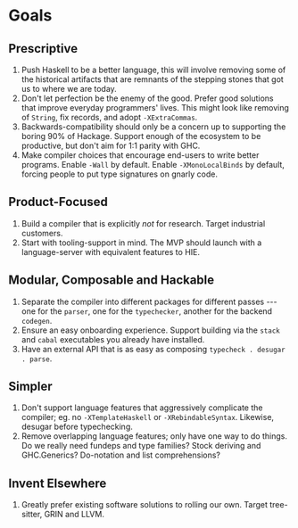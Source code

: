 # Goals

## Prescriptive

1. Push Haskell to be a better language, this will involve removing some of the historical artifacts that are remnants of the stepping stones that got us to where we are today.
2. Don't let perfection be the enemy of the good. Prefer good solutions that
   improve everyday programmers' lives. This might look like removing of
   `String`, fix records, and adopt `-XExtraCommas`.
3. Backwards-compatibility should only be a concern up to supporting the boring
    90% of Hackage. Support enough of the ecosystem to be productive, but don't
    aim for 1:1 parity with GHC.
4. Make compiler choices that encourage end-users to write better programs.
   Enable `-Wall` by default. Enable `-XMonoLocalBinds` by default, forcing
   people to put type signatures on gnarly code.


## Product-Focused

1. Build a compiler that is explicitly *not* for research. Target industrial
   customers.
2. Start with tooling-support in mind. The MVP should launch with a
   language-server with equivalent features to HIE.


## Modular, Composable and Hackable

1. Separate the compiler into different packages for different passes --- one
   for the `parser`, one for the `typechecker`, another for the backend
   `codegen`.
2. Ensure an easy onboarding experience. Support building via the `stack` and
   `cabal` executables you already have installed.
3. Have an external API that is as easy as composing `typecheck . desugar .
   parse`.


## Simpler

1. Don't support language features that aggressively complicate the compiler;
   eg. no `-XTemplateHaskell` or `-XRebindableSyntax`. Likewise, desugar before
   typechecking.
2. Remove overlapping language features; only have one way to do things. Do we
   really need fundeps and type families? Stock deriving and GHC.Generics?
   Do-notation and list comprehensions?


## Invent Elsewhere

1. Greatly prefer existing software solutions to rolling our own. Target
   tree-sitter, GRIN and LLVM.
